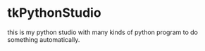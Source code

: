 # tkPythonStudio
this is my python studio with many kinds of python program to do something automatically.
